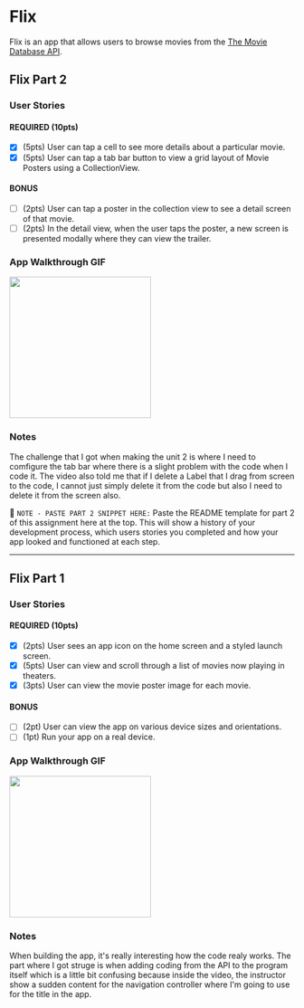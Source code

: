 # Flix

Flix is an app that allows users to browse movies from the [The Movie Database API](http://docs.themoviedb.apiary.io/#).

## Flix Part 2

### User Stories

#### REQUIRED (10pts)
- [x] (5pts) User can tap a cell to see more details about a particular movie.
- [x] (5pts) User can tap a tab bar button to view a grid layout of Movie Posters using a CollectionView.

#### BONUS
- [ ] (2pts) User can tap a poster in the collection view to see a detail screen of that movie.
- [ ] (2pts) In the detail view, when the user taps the poster, a new screen is presented modally where they can view the trailer.

### App Walkthrough GIF

<img src="http://g.recordit.co/4qNzCxanyx.gif" width=250><br>

### Notes
The challenge that I got when making the unit 2 is where I need to comfigure the tab bar where there is a slight problem with the code when I code it. The video also told me that if I delete a Label that I drag from screen to the code, I cannot just simply delete it from the code but also I need to delete it from the screen also.

📝 `NOTE - PASTE PART 2 SNIPPET HERE:` Paste the README template for part 2 of this assignment here at the top. This will show a history of your development process, which users stories you completed and how your app looked and functioned at each step.

---

## Flix Part 1

### User Stories

#### REQUIRED (10pts)
- [x] (2pts) User sees an app icon on the home screen and a styled launch screen.
- [x] (5pts) User can view and scroll through a list of movies now playing in theaters.
- [x] (3pts) User can view the movie poster image for each movie.

#### BONUS
- [ ] (2pt) User can view the app on various device sizes and orientations.
- [ ] (1pt) Run your app on a real device.

### App Walkthrough GIF

<img src="http://g.recordit.co/2jFjkD1O8l.gif" width=250><br>

### Notes
When building the app, it's really interesting how the code realy works. The part where I got struge is when adding coding from the API to the program itself which is a little bit confusing because inside the video, the instructor show a sudden content for the navigation controller where I'm going to use for the title in the app.
